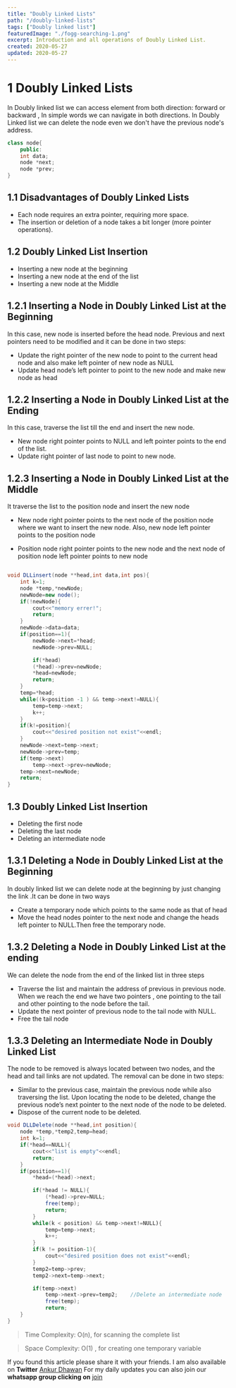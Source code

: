 ```yaml
---
title: "Doubly Linked Lists"
path: "/doubly-linked-lists"
tags: ["Doubly linked list"]
featuredImage: "./fogg-searching-1.png"
excerpt: Introduction and all operations of Doubly Linked List.
created: 2020-05-27
updated: 2020-05-27
---
```


# 1 Doubly Linked Lists
In Doubly linked list we can access element from both direction: forward or backward , In simple words we can navigate in both directions.
In Doubly Linked list we can delete the node even we don't have the previous node's address.

```java
class node{
    public:
    int data;
    node *next;
    node *prev;
}
``` 
## 1.1 Disadvantages of Doubly Linked Lists
*  Each	node	requires	an	extra	pointer,	requiring	more	space.
*  The	insertion	or	deletion	of	a	node	takes	a	bit	longer	(more	pointer	operations).


## 1.2 Doubly Linked List Insertion

* Inserting a new node at the beginning
* Inserting a new node at the end of the list 
* Inserting a new node at the Middle

## 1.2.1 Inserting a Node in Doubly Linked List at the Beginning

In	this	case,	new	node	is	inserted	before	the	head	node.	Previous	and	next	pointers	need	to	be modified	and	it	can	be	done	in	two	steps:
*  Update	the	right	pointer	of	the	new	node	to	point	to	the	current	head	node	and	also	make	left	pointer	of	new	node	as	NULL
* Update	head	node’s	left	pointer	to	point	to	the	new	node	and	make	new	node	as head

## 1.2.2 Inserting a Node in Doubly Linked List at the Ending

In	this	case,	traverse	the	list	till	the	end	and	insert	the	new	node. 
* New	node	right	pointer	points	to	NULL	and	left	pointer	points	to	the	end	of	the	list.
* Update	right	pointer	of	last	node	to	point	to	new	node.

## 1.2.3 Inserting a Node in Doubly Linked List at the Middle

It traverse	the	list	to	the	position	node	and	insert	the	new	node

* New	node	right	pointer	points	to	the	next	node	of	the	position	node	where	we	want to	insert	the	new	node.	Also,	new	node	left	pointer	points	to	the	position	node

*  Position	node	right	pointer	points	to	the	new	node	and	the	next	node	of	position	node left	pointer	points	to	new	node

```java

void DLLinsert(node **head,int data,int pos){
    int k=1;
    node *temp,*newNode;
    newNode=new node();
    if(!newNode){
        cout<<"memory errer!";
        return;
    }
    newNode->data=data;
    if(position==1){
        newNode->next=*head;
        newNode->prev=NULL;

        if(*head)
        (*head)->prev=newNode;
        *head=newNode;
        return;
    }
    temp=*head;
    while((k<position -1 ) && temp->next!=NULL){
        temp=temp->next;
        k++;
    }
    if(k!=position){
        cout<<"desired position not exist"<<endl;
    }
    newNode->next=temp->next;
    newNode->prev=temp;
    if(temp->next)
        temp->next->prev=newNode;
    temp->next=newNode;
    return;
}
```

## 1.3 Doubly Linked List Insertion

* Deleting	the	first	node 
* Deleting	the	last	node 
* Deleting	an	intermediate	node

## 1.3.1 Deleting a Node in Doubly Linked List at the Beginning

In doubly linked list we can delete node at the beginning by just changing the link .It can be done in two ways
* Create a temporary node which points to the same node as that of head
* Move the head nodes pointer to the next node and change the heads left pointer to NULL.Then free the temporary node.

## 1.3.2 Deleting a Node in Doubly Linked List at the ending

We can delete the node from the end of the linked list in three steps
* Traverse the list and maintain the address of previous in previous node. When we reach the end we have two pointers , one pointing to the tail and other pointing to the node before the tail.
* Update the next pointer of previous node to the tail node with NULL.
* Free the tail node

## 1.3.3 Deleting an Intermediate Node in Doubly Linked List 

The	node	to	be	removed	is	always	located	between	two	nodes,	and	the	head	and	tail links	are	not	updated.	The	removal	can	be	done	in	two	steps:
* Similar	to	the	previous	case,	maintain	the	previous	node	while	also	traversing	the list.	Upon	locating	the	node	to	be	deleted,	change	the	previous	node’s	next	pointer to	the	next	node	of	the	node	to	be	deleted.
* Dispose	of	the	current	node	to	be	deleted.

```java
void DLLDelete(node **head,int position){
    node *temp,*temp2,temp=head;
    int k=1;
    if(*head==NULL){
        cout<<"list is empty"<<endl;
        return;
    }
    if(position==1){
        *head=(*head)->next;

        if(*head != NULL){
            (*head)->prev=NULL;
            free(temp);
            return;
        }
        while(k < position) && temp->next!=NULL){
            temp=temp->next;
            k++;
        }
        if(k != position-1){
            cout<<"desired position does not exist"<<endl;
        }
        temp2=temp->prev;
        temp2->next=temp->next;

        if(temp->next)
            temp->next->prev=temp2;    //Delete an intermediate node
            free(temp);
            return;
    }
}
```
>Time Complexity: O(n), for	scanning	the	complete	list

>Space Complexity: O(1) , for	creating	one	temporary	variable


If you found this article please share it with your friends. I am also available on **Twitter** [Ankur Dhawan](https://twitter.com/AnkurDh86416728) 
For my daily updates you can also join our **whatsapp group clicking on** [join](https://chat.whatsapp.com/KTmCktGLllxDU7DgtLVcu7)